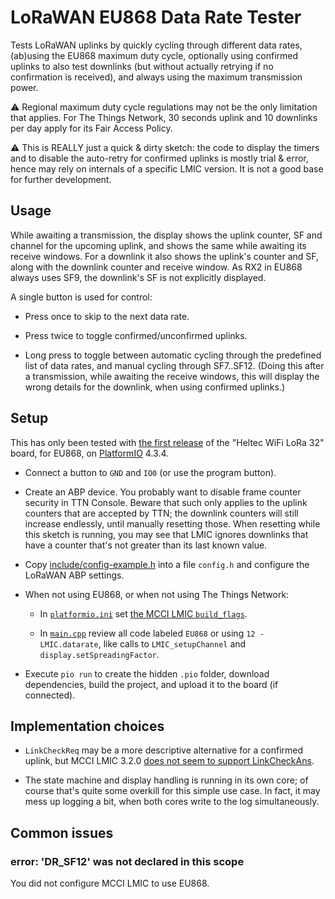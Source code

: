 # LoRaWAN EU868 Data Rate Tester

Tests LoRaWAN uplinks by quickly cycling through different data rates, (ab)using the EU868 maximum
duty cycle, optionally using confirmed uplinks to also test downlinks (but without actually retrying
if no confirmation is received), and always using the maximum transmission power.

:warning: Regional maximum duty cycle regulations may not be the only limitation that applies. For
The Things Network, 30 seconds uplink and 10 downlinks per day apply for its Fair Access Policy.

:warning: This is REALLY just a quick & dirty sketch: the code to display the timers and to disable
the auto-retry for confirmed uplinks is mostly trial & error, hence may rely on internals of a
specific LMIC version. It is not a good base for further development.

## Usage

While awaiting a transmission, the display shows the uplink counter, SF and channel for the upcoming
uplink, and shows the same while awaiting its receive windows. For a downlink it also shows the
uplink's counter and SF, along with the downlink counter and receive window. As RX2 in EU868 always
uses SF9, the downlink's SF is not explicitly displayed.

A single button is used for control:

- Press once to skip to the next data rate.

- Press twice to toggle confirmed/unconfirmed uplinks.

- Long press to toggle between automatic cycling through the predefined list of data rates, and
  manual cycling through SF7..SF12. (Doing this after a transmission, while awaiting the receive
  windows, this will display the wrong details for the downlink, when using confirmed uplinks.)

## Setup

This has only been tested with [the first release](doc/heltec-wifi-lora-32/README.md) of the "Heltec
WiFi LoRa 32" board, for EU868, on [PlatformIO][pio] 4.3.4.

[pio]: https://platformio.org/

- Connect a button to `GND` and `IO0` (or use the program button).

- Create an ABP device. You probably want to disable frame counter security in TTN Console. Beware
  that such only applies to the uplink counters that are accepted by TTN; the downlink counters will
  still increase endlessly, until manually resetting those. When resetting while this sketch is
  running, you may see that LMIC ignores downlinks that have a counter that's not greater than its
  last known value.

- Copy [include/config-example.h](include/config-example.h) into a file `config.h` and configure the
  LoRaWAN ABP settings.

- When not using EU868, or when not using The Things Network:

  - In [`platformio.ini`](platformio.ini) set [the MCCI LMIC `build_flags`][mcci_flags]. 

    [mcci_flags]: https://github.com/mcci-catena/arduino-lmic#platformio
  
  - In [`main.cpp`](src/main.cpp) review all code labeled `EU868` or using `12 - LMIC.datarate`,
    like calls to `LMIC_setupChannel` and `display.setSpreadingFactor`.

- Execute `pio run` to create the hidden `.pio` folder, download dependencies, build the project,
  and upload it to the board (if connected).

## Implementation choices

- `LinkCheckReq` may be a more descriptive alternative for a confirmed uplink, but MCCI LMIC 3.2.0
  [does not seem to support LinkCheckAns][LinkCheckAns].
  
  [LinkCheckAns]: https://github.com/mcci-catena/arduino-lmic/blob/v3.2.0/src/lmic/lmic.c#L917-L921
 
- The state machine and display handling is running in its own core; of course that's quite some
  overkill for this simple use case. In fact, it may mess up logging a bit, when both cores write to
  the log simultaneously.
  
## Common issues

### error: 'DR_SF12' was not declared in this scope

You did not configure MCCI LMIC to use EU868.
